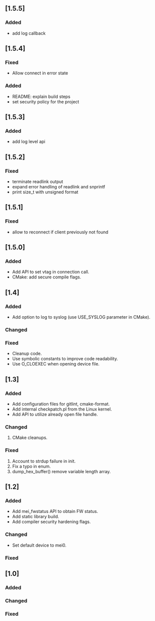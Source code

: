 ## [1.5.5]

### Added
 - add log callback

## [1.5.4]

### Fixed
 - Allow connect in error state

### Added
 - README: explain build steps
 - set security policy for the project

## [1.5.3]

### Added
 - add log level api

## [1.5.2]

### Fixed
 - terminate readlink output
 - expand error handling of readlink and snprintf
 - print size_t with unsigned format

## [1.5.1]

### Fixed
 - allow to reconnect if client previously not found

## [1.5.0]

### Added
 - Add API to set vtag in connection call.
 - CMake: add secure compile flags.

## [1.4]

### Added
 - Add option to log to syslog (use USE_SYSLOG parameter in CMake).

### Changed

### Fixed
 - Cleanup code.
 - Use symbolic constants to improve code readability.
 - Use O_CLOEXEC when opening device file.

## [1.3]

### Added

 - Add configuration files for gitlint, cmake-format.
 - Add internal checkpatch.pl from the Linux kernel.
 - Add API to utilize already open file handle.

### Changed

1. CMake cleanups.

### Fixed

1. Account to strdup failure in init.
2. Fix a typo in enum.
3. dump_hex_buffer() remove variable length array.

## [1.2]

### Added

 - Add mei_fwstatus API to obtain FW status.
 - Add static library build.
 - Add compiler security hardening flags.

### Changed
 - Set default device to mei0.

### Fixed

## [1.0]

### Added

### Changed

### Fixed
